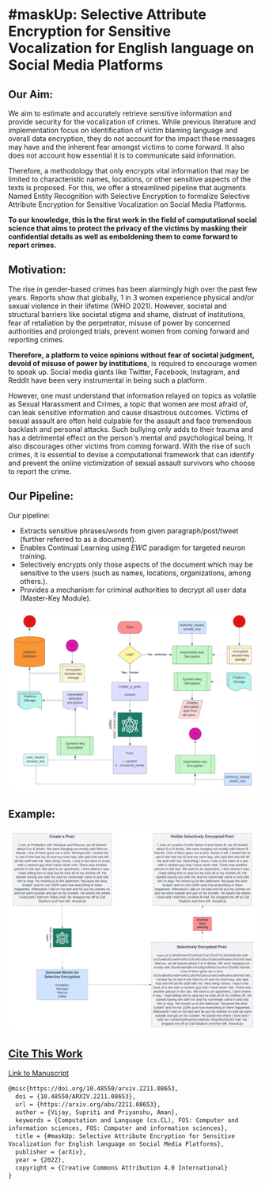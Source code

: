 # #maskUp: Selective Attribute Encryption for Sensitive Vocalization for English language on Social Media Platforms

## Our Aim:

We aim to estimate and accurately retrieve sensitive information and provide security for the vocalization of crimes. While previous literature and implementation focus on identification of victim blaming language and overall data encryption, they do not account for the impact these messages may have and the inherent fear amongst victims to come forward. It also does not account how essential it is to communicate said information. 

Therefore, a methodology that only encrypts vital information that may be limited to characteristic names, locations, or other sensitive aspects of the texts is proposed. For this, we offer a streamlined pipeline that augments Named Entity Recognition with Selective Encryption to formalize Selective Attribute Encryption for Sensitive Vocalization on Social Media Platforms. 

**To our knowledge, this is the first work in the field of computational social science that aims to protect the privacy of the victims by masking their confidential details as well as emboldening them to come forward to report crimes.**

## Motivation:

The rise in gender-based crimes has been alarmingly high over the past few years. Reports show that globally, 1 in 3 women experience physical and/or sexual violence in their lifetime (WHO 2021). However, societal and structural barriers like societal stigma and shame, distrust of institutions, fear of retaliation by the perpetrator, misuse of power by concerned authorities and prolonged trials, prevent women from coming forward and reporting crimes. 

**Therefore, a platform to voice opinions without fear of societal judgment, devoid of misuse of power by institutions**, is required to encourage women to speak up. Social media giants like Twitter, Facebook, Instagram, and Reddit have been very instrumental in being such a platform.

However, one must understand that information relayed on topics as volatile as Sexual Harassment and Crimes, a topic that women are most afraid of, can leak sensitive information and cause disastrous outcomes. Victims of sexual assault are often held culpable for the assault and face tremendous backlash and personal attacks. Such bullying only adds to their trauma and has a detrimental effect on the person's mental and psychological being. It also discourages other victims from coming forward. With the rise of such crimes, it is essential to devise a computational framework that can identify and prevent the online victimization of sexual assault survivors who choose to report the crime.


## Our Pipeline: 

Our pipeline:
 
* Extracts sensitive phrases/words from given paragraph/post/tweet (further referred to as a document).
* Enables Continual Learning using $EWC$ paradigm for targeted neuron training.
* Selectively encrypts only those aspects of the document which may be sensitive to the users (such as names, locations, organizations, among others.).
* Provides a mechanism for criminal authorities to decrypt all user data (Master-Key Module).

![Pipeline](./images/pipeline.png)

## Example:

![Example](./images/eg.png)

## [Cite This Work](https://arxiv.org/abs/2211.08653)

[Link to Manuscript](https://arxiv.org/abs/2211.08653)

```
@misc{https://doi.org/10.48550/arxiv.2211.08653,
  doi = {10.48550/ARXIV.2211.08653},
  url = {https://arxiv.org/abs/2211.08653},
  author = {Vijay, Supriti and Priyanshu, Aman},
  keywords = {Computation and Language (cs.CL), FOS: Computer and information sciences, FOS: Computer and information sciences},
  title = {#maskUp: Selective Attribute Encryption for Sensitive Vocalization for English language on Social Media Platforms},
  publisher = {arXiv},
  year = {2022},
  copyright = {Creative Commons Attribution 4.0 International}
}
``` 
